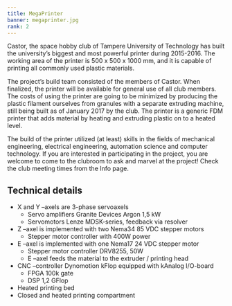 ```yaml
---
title: MegaPrinter
banner: megaprinter.jpg
rank: 2
---
```


Castor, the space hobby club of Tampere University of Technology has built the university’s biggest and most powerful printer during 2015-2016. The working area of the printer is 500 x 500 x 1000 mm, and it is capable of printing all commonly used plastic materials.

The project’s build team consisted of the members of Castor. When finalized, the printer will be available for general use of all club members. The costs of using the printer are going to be minimized by producing the plastic filament ourselves from granules with a separate extruding machine, still being built as of January 2017 by the club. The printer is a generic FDM printer that adds material by heating and extruding plastic on to a heated level.

The build of the printer utilized (at least) skills in the fields of mechanical engineering, electrical engineering, automation science and computer technology. If you are interested in participating in the project, you are welcome to come to the clubroom to ask and marvel at the project! Check the club meeting times from the Info page.

## Technical details

* X and Y –axels are 3-phase servoaxels
    * Servo amplifiers Granite Devices Argon 1,5 kW
    * Servomotors Lenze MDSK-series, feedback via resolver
* Z –axel is implemented with two Nema34 85 VDC stepper motors
    * Stepper motor controller with 400W power
* E –axel is implemented with one Nema17 24 VDC stepper motor
    * Stepper motor controller DRV8255, 50W
    * E –axel feeds the material to the extruder / printing head
* CNC –controller Dynomotion kFlop equipped with kAnalog I/O-board
    * FPGA 100k gate
    * DSP 1,2 GFlop
* Heated printing bed
* Closed and heated printing compartment
